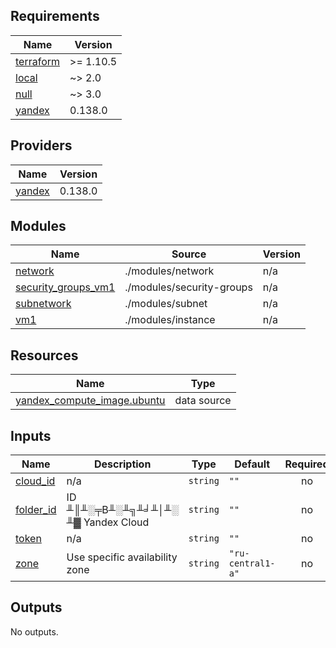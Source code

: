 ﻿## Requirements

| Name | Version |
|------|---------|
| <a name="requirement_terraform"></a> [terraform](#requirement\_terraform) | >= 1.10.5 |
| <a name="requirement_local"></a> [local](#requirement\_local) | ~> 2.0 |
| <a name="requirement_null"></a> [null](#requirement\_null) | ~> 3.0 |
| <a name="requirement_yandex"></a> [yandex](#requirement\_yandex) | 0.138.0 |

## Providers

| Name | Version |
|------|---------|
| <a name="provider_yandex"></a> [yandex](#provider\_yandex) | 0.138.0 |

## Modules

| Name | Source | Version |
|------|--------|---------|
| <a name="module_network"></a> [network](#module\_network) | ./modules/network | n/a |
| <a name="module_security_groups_vm1"></a> [security\_groups\_vm1](#module\_security\_groups\_vm1) | ./modules/security-groups | n/a |
| <a name="module_subnetwork"></a> [subnetwork](#module\_subnetwork) | ./modules/subnet | n/a |
| <a name="module_vm1"></a> [vm1](#module\_vm1) | ./modules/instance | n/a |

## Resources

| Name | Type |
|------|------|
| [yandex_compute_image.ubuntu](https://registry.terraform.io/providers/yandex-cloud/yandex/0.138.0/docs/data-sources/compute_image) | data source |

## Inputs

| Name | Description | Type | Default | Required |
|------|-------------|------|---------|:--------:|
| <a name="input_cloud_id"></a> [cloud\_id](#input\_cloud\_id) | n/a | `string` | `""` | no |
| <a name="input_folder_id"></a> [folder\_id](#input\_folder\_id) | ID ╨║╨░╤В╨░╨╗╨╛╨│╨░ ╨▓ Yandex Cloud | `string` | `""` | no |
| <a name="input_token"></a> [token](#input\_token) | n/a | `string` | `""` | no |
| <a name="input_zone"></a> [zone](#input\_zone) | Use specific availability zone | `string` | `"ru-central1-a"` | no |

## Outputs

No outputs.

